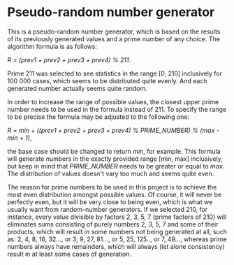 # Pseudo-random number generator
This is a pseudo-random number generator, which is based on the results of its previously generated values and a prime number of any choice. The algorithm formula is as follows:<br>

*R = (prev1 + prev2 + prev3 + prev4) % 211*.<br>

Prime 211 was selected to see statistics in the range [0, 210] inclusively for 100 000 cases, which seems to be distributed quite evenly. And each generated number actually seems quite random.<br>

In order to increase the range of possible values, the closest upper prime number needs to be used in the formula instead of 211. To specify the range to be precise the formula may be adjusted to the following one:<br>

*R = min + ((prev1 + prev2 + prev3 + prev4) % PRIME_NUMBER) % (max - min + 1)*,<br> 

the base case should be changed to return *min*, for example. This formula will generate numbers in the exactly provided range [min, max] inclusively, but keep in mind that *PRIME_NUMBER* needs to be greater or equal to *max*. The distribution of values doesn't vary too much and seems quite even.<br>

The reason for prime numbers to be used in this project is to achieve the most even distribution amongst possible values. Of course, it will never be perfectly even, but it will be very close to being even, which is what we usually want from random-number generators. If we selected 210, for instance, every value divisible by factors 2, 3, 5, 7 (prime factors of 210) will eliminates sums consisting of purely numbers 2, 3, 5, 7 and some of their products, which will result in some numbers not being generated at all, such as: 2, 4, 8, 16, 32..., or 3, 9, 27, 81..., or 5, 25, 125.., or 7, 49..., whereas prime numbers always have remainders, which will always (let alone consistency) result in at least some cases of generation.
